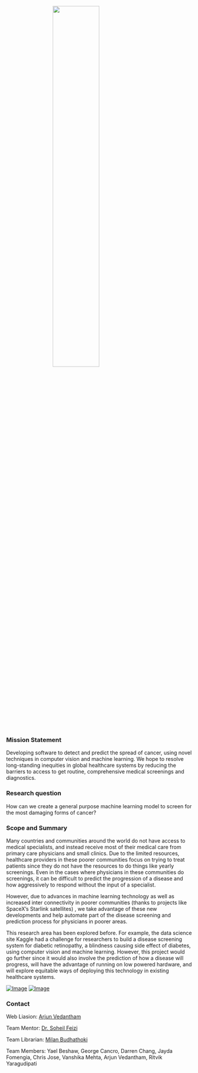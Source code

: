 <img src="http://teamdoc.tech/logo.png" style="width: 50%; height: 50%; margin-left: 25%;"></img>

### Mission Statement

Developing software to detect and predict the spread of cancer, using novel techniques in computer vision and machine learning. We hope to resolve long-standing inequities in global healthcare systems by reducing the barriers to access to get routine, comprehensive medical screenings and diagnostics. 

### Research question

How can we create a general purpose machine learning model to screen for the most damaging forms of cancer? 

### Scope and Summary

Many countries and communities around the world do not have access to medical specialists, and instead receive most of their medical care from primary care physicians and small clinics. Due to the limited resources, healthcare providers in these poorer communities focus on trying to treat patients since they do not have the resources to do things like yearly screenings. Even in the cases where physicians in these communities  do screenings, it can be difficult to predict the progression of a disease and how aggressively to respond without the input of a specialist. 

However, due to advances in machine learning technology as well as increased inter connectivity in poorer communities (thanks to projects like SpaceX’s Starlink satellites) , we take advantage of these new developments and help automate part of the disease screening and prediction process for physicians in poorer areas. 

This research area has been explored before. For example, the data science site Kaggle had a challenge for researchers to build a disease screening system for diabetic retinopathy, a blindness causing side effect of diabetes, using computer vision and machine learning. However, this project would go further since it would also involve the prediction of how a disease will progress, will have the advantage of running on low powered hardware, and will explore equitable ways of deploying this technology in existing healthcare systems. 


[![Image](https://gemstone.umd.edu/sites/default/files/inline-images/g_honors_college%20SMALL_2.png)](https://www.gemstone.umd.edu)
[![Image](https://gemstone.umd.edu/sites/default/files/inline-images/honors-college.png)](https://www.honors.umd.edu)

### Contact

Web Liasion: [Arjun Vedantham](mailto:avedanth@umd.edu)

Team Mentor: [Dr. Soheil Feizi](mailto:sfeizi@cs.umd.edu)

Team Librarian: [Milan Budhathoki](mailto:mb17@umd.edu)

Team Members: Yael Beshaw, George Cancro, Darren Chang, Jayda Fomengia, Chris Jose, Vanshika Mehta, Arjun Vedantham, Ritvik Yaragudipati
